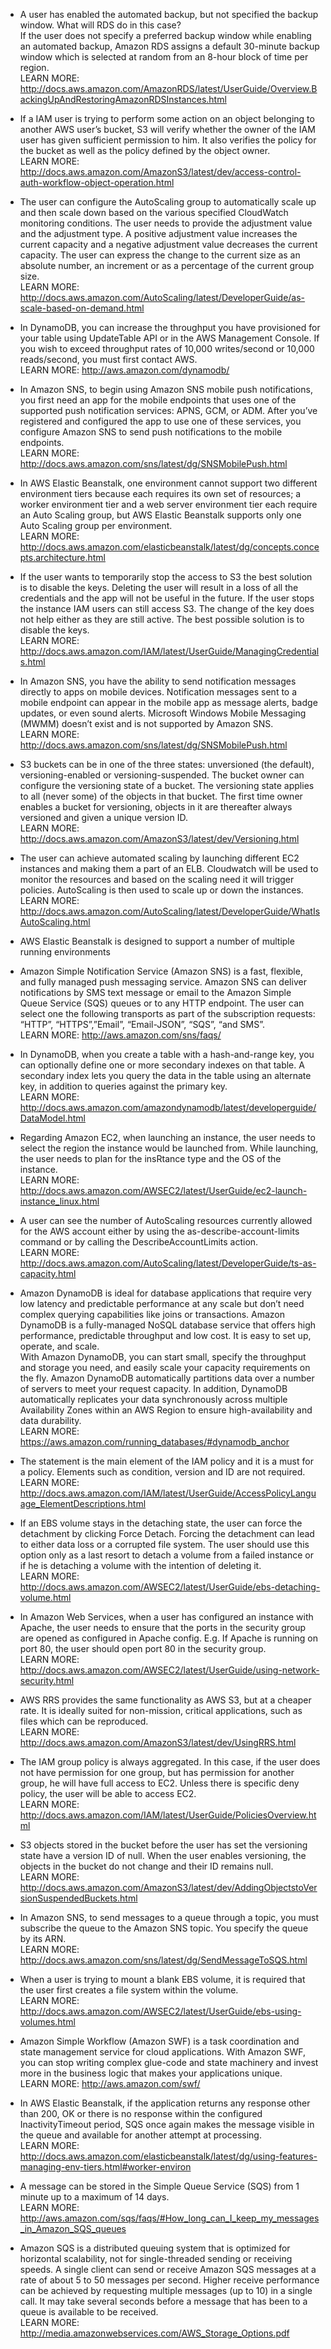 
* A user has enabled the automated backup, but not specified the backup window. What will RDS do in this case?\
If the user does not specify a preferred backup window while enabling an automated backup, Amazon RDS assigns a default 30-minute backup window which is selected at random from an 8-hour block of time per region.\
LEARN MORE: http://docs.aws.amazon.com/AmazonRDS/latest/UserGuide/Overview.BackingUpAndRestoringAmazonRDSInstances.html

* If a IAM user is trying to perform some action on an object belonging to another AWS user’s bucket, S3 will verify whether the owner of the IAM user has given sufficient permission to him. It also verifies the policy for the bucket as well as the policy defined by the object owner.\
LEARN MORE: http://docs.aws.amazon.com/AmazonS3/latest/dev/access-control-auth-workflow-object-operation.html

* The user can configure the AutoScaling group to automatically scale up and then scale down based on  the various specified CloudWatch monitoring conditions.  The user needs to provide the adjustment value and the adjustment type. A positive adjustment value increases the current capacity and a negative adjustment value decreases the current capacity. The user can express the change to the current size as an absolute number, an increment or as a percentage of the current group size.\
LEARN MORE: http://docs.aws.amazon.com/AutoScaling/latest/DeveloperGuide/as-scale-based-on-demand.html

* In DynamoDB, you can increase the throughput you have provisioned for your table using UpdateTable API or in the AWS Management Console. If you wish to exceed throughput rates of 10,000 writes/second or 10,000 reads/second, you must first contact AWS.\
LEARN MORE: http://aws.amazon.com/dynamodb/

* In Amazon SNS, to begin using Amazon SNS mobile push notifications, you first need an app for the mobile endpoints that uses one of the supported push notification services: APNS, GCM, or ADM. After you’ve registered and configured the app to use one of these services, you configure Amazon SNS to send push notifications to the mobile endpoints.\
LEARN MORE: http://docs.aws.amazon.com/sns/latest/dg/SNSMobilePush.html

* In AWS Elastic Beanstalk, one environment cannot support two different environment tiers because each requires its own set of resources; a worker environment tier and a web server environment tier each require an Auto Scaling group, but AWS Elastic Beanstalk supports only one Auto Scaling group per environment.\
LEARN MORE: http://docs.aws.amazon.com/elasticbeanstalk/latest/dg/concepts.concepts.architecture.html

* If the user wants to temporarily stop the access to S3 the best solution is to disable the keys.  Deleting the user will result in a loss of all the credentials and the app will not be useful in the future. If the user stops the instance IAM users can still access S3. The change of the key does not help either as they are still active. The best possible solution is to disable the keys.\
LEARN MORE: http://docs.aws.amazon.com/IAM/latest/UserGuide/ManagingCredentials.html

* In Amazon SNS, you have the ability to send notification messages directly to apps on mobile devices. Notification messages sent to a mobile endpoint can appear in the mobile app as message alerts, badge updates, or even sound alerts. Microsoft Windows Mobile Messaging (MWMM) doesn’t exist and is not supported by Amazon SNS.\
LEARN MORE: http://docs.aws.amazon.com/sns/latest/dg/SNSMobilePush.html

* S3 buckets can be in one of the three states: unversioned (the default), versioning-enabled or versioning-suspended. The bucket owner can configure the versioning state of a bucket. The versioning state applies to all (never some) of the objects in that bucket. The first time owner enables a bucket for versioning, objects in it are thereafter always versioned and given a unique version ID.\
LEARN MORE: http://docs.aws.amazon.com/AmazonS3/latest/dev/Versioning.html

* The user can achieve automated scaling by launching different EC2 instances and making them a part of an ELB.  Cloudwatch will be used to monitor the resources and based on the scaling need it will trigger policies. AutoScaling is then used to scale up or down the instances.\
LEARN MORE: http://docs.aws.amazon.com/AutoScaling/latest/DeveloperGuide/WhatIsAutoScaling.html

* AWS Elastic Beanstalk is designed to support a number of multiple running environments

* Amazon Simple Notification Service (Amazon SNS) is a fast, flexible, and fully managed push messaging service. Amazon SNS can deliver notifications by SMS text message or email to the Amazon Simple Queue Service (SQS) queues or to any HTTP endpoint.  The user can select one the following transports as part of the subscription requests: “HTTP”, “HTTPS”,”Email”, “Email-JSON”, “SQS”, “and SMS”.\
LEARN MORE: http://aws.amazon.com/sns/faqs/

* In DynamoDB, when you create a table with a hash-and-range key, you can optionally define one or more secondary indexes on that table. A secondary index lets you query the data in the table using an alternate key, in addition to queries against the primary key.\
LEARN MORE: http://docs.aws.amazon.com/amazondynamodb/latest/developerguide/DataModel.html

* Regarding Amazon EC2, when launching an instance, the user needs to select the region the instance would be launched from. While launching, the user needs to plan for the insRtance type and the OS of the instance.\
LEARN MORE: http://docs.aws.amazon.com/AWSEC2/latest/UserGuide/ec2-launch-instance_linux.html

* A user can see the number of AutoScaling resources currently allowed for the AWS account either by using the as-describe-account-limits command or by calling the DescribeAccountLimits action.\
LEARN MORE: http://docs.aws.amazon.com/AutoScaling/latest/DeveloperGuide/ts-as-capacity.html

* Amazon DynamoDB is ideal for database applications that require very low latency and predictable performance at any scale but don’t need complex querying capabilities like joins or transactions. Amazon DynamoDB is a fully-managed NoSQL database service that offers high performance, predictable throughput and low cost. It is easy to set up, operate, and scale.\
With Amazon DynamoDB, you can start small, specify the throughput and storage you need, and easily scale your capacity requirements on the fly. Amazon DynamoDB automatically partitions data over a number of servers to meet your request capacity. In addition, DynamoDB automatically replicates your data synchronously across multiple Availability Zones within an AWS Region to ensure high-availability and data durability.\
LEARN MORE: https://aws.amazon.com/running_databases/#dynamodb_anchor

* The statement is the main element of the IAM policy and it is a must for a policy. Elements such as condition, version and ID are not required.\
LEARN MORE: http://docs.aws.amazon.com/IAM/latest/UserGuide/AccessPolicyLanguage_ElementDescriptions.html

* If an EBS volume stays in the detaching state, the user can force the detachment by clicking Force Detach. Forcing the detachment can lead to either data loss or a corrupted file system. The user should use this option only as a last resort to detach a volume from a failed instance or if he is detaching a volume with the intention of deleting it.\
LEARN MORE: http://docs.aws.amazon.com/AWSEC2/latest/UserGuide/ebs-detaching-volume.html

* In Amazon Web Services, when a user has configured an instance with Apache, the user needs to ensure that the ports in the security group are opened as configured in Apache config. E.g. If Apache is running on port 80, the user should open port 80 in the security group.\
LEARN MORE: http://docs.aws.amazon.com/AWSEC2/latest/UserGuide/using-network-security.html

* AWS RRS provides the same functionality as AWS S3, but at a cheaper rate. It is ideally suited for non-mission, critical applications, such as files which can be reproduced.\
LEARN MORE: http://docs.aws.amazon.com/AmazonS3/latest/dev/UsingRRS.html

* The IAM group policy is always aggregated. In this case, if the user does not have permission for one group, but has permission for another group, he will have full access to EC2. Unless there is specific deny policy, the user will be able to access EC2.\
LEARN MORE: http://docs.aws.amazon.com/IAM/latest/UserGuide/PoliciesOverview.html

* S3 objects stored in the bucket before the user has set the versioning state have a version ID of null. When the user enables versioning, the objects in the bucket do not change and their ID remains null.\
LEARN MORE: http://docs.aws.amazon.com/AmazonS3/latest/dev/AddingObjectstoVersionSuspendedBuckets.html

* In Amazon SNS, to send messages to a queue through a topic, you must subscribe the queue to the Amazon SNS topic. You specify the queue by its ARN.\
LEARN MORE: http://docs.aws.amazon.com/sns/latest/dg/SendMessageToSQS.html

* When a user is trying to mount a blank EBS volume, it is required that the user first creates a file system within the volume.\
LEARN MORE: http://docs.aws.amazon.com/AWSEC2/latest/UserGuide/ebs-using-volumes.html

* Amazon Simple Workflow (Amazon SWF) is a task coordination and state management service for cloud applications. With Amazon SWF, you can stop writing complex glue-code and state machinery and invest more in the business logic that makes your applications unique.\
LEARN MORE: http://aws.amazon.com/swf/

* In AWS Elastic Beanstalk, if the application returns any response other than 200, OK or there is no response within the configured InactivityTimeout period, SQS once again makes the message visible in the queue and available for another attempt at processing.\
LEARN MORE: http://docs.aws.amazon.com/elasticbeanstalk/latest/dg/using-features-managing-env-tiers.html#worker-environ

* A message can be stored in the Simple Queue Service (SQS) from 1 minute up to a maximum of 14 days.\
LEARN MORE: http://aws.amazon.com/sqs/faqs/#How_long_can_I_keep_my_messages_in_Amazon_SQS_queues

* Amazon SQS is a distributed queuing system that is optimized for horizontal scalability, not for single-threaded sending or receiving speeds. A single client can send or receive Amazon SQS messages at a rate of about 5 to 50 messages per second. Higher receive performance can be achieved by requesting multiple messages (up to 10) in a single call. It may take several seconds before a message that has been to a queue is available to be received.\
LEARN MORE: http://media.amazonwebservices.com/AWS_Storage_Options.pdf